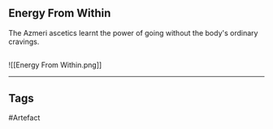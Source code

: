 ## Energy From Within
The Azmeri ascetics learnt the power
of going without the body's ordinary cravings.
## 
![[Energy From Within.png]]

---
## Tags
#Artefact